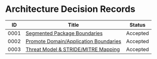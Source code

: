 # Architecture Decision Records

| ID   | Title                                                           | Status   |
| ---- | --------------------------------------------------------------- | -------- |
| 0001 | [Segmented Package Boundaries](0001-architecture-boundaries.md) | Accepted |
| 0002 | [Promote Domain/Application Boundaries](0002-domain-application-separation.md) | Accepted |
| 0003 | [Threat Model & STRIDE/MITRE Mapping](0003-threat-model-stride-mitre.md) | Accepted |
